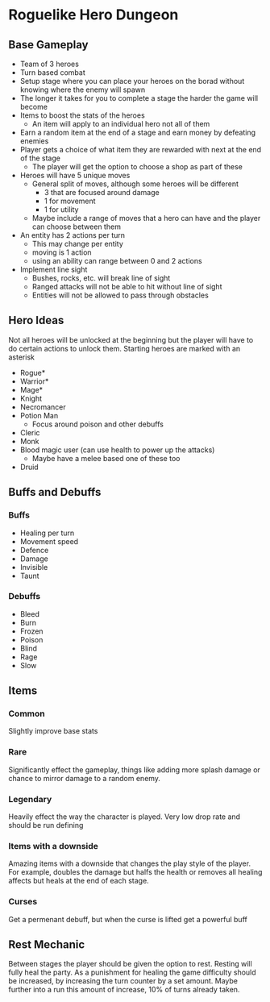 # Roguelike Hero Dungeon

## Base Gameplay
- Team of 3 heroes
- Turn based combat
- Setup stage where you can place your heroes on the borad without knowing where the enemy will spawn
- The longer it takes for you to complete a stage the harder the game will become
- Items to boost the stats of the heroes
  - An item will apply to an individual hero not all of them
- Earn a random item at the end of a stage and earn money by defeating enemies
- Player gets a choice of what item they are rewarded with next at the end of the stage
  - The player will get the option to choose a shop as part of these
- Heroes will have 5 unique moves
  - General split of moves, although some heroes will be different
    - 3 that are focused around damage
    - 1 for movement
    - 1 for utility
  - Maybe include a range of moves that a hero can have and the player can choose between them
- An entity has 2 actions per turn
  - This may change per entity
  - moving is 1 action
  - using an ability can range between 0 and 2 actions
- Implement line sight
  - Bushes, rocks, etc. will break line of sight
  - Ranged attacks will not be able to hit without line of sight
  - Entities will not be allowed to pass through obstacles


## Hero Ideas
Not all heroes will be unlocked at the beginning but the player will have to do certain actions to unlock them.
Starting heroes are marked with an asterisk

- Rogue*
- Warrior*
- Mage*
- Knight
- Necromancer
- Potion Man
  - Focus around poison and other debuffs
- Cleric
- Monk
- Blood magic user (can use health to power up the attacks)
  - Maybe have a melee based one of these too
- Druid

## Buffs and Debuffs
### Buffs
- Healing per turn
- Movement speed
- Defence
- Damage
- Invisible
- Taunt

### Debuffs
- Bleed
- Burn
- Frozen
- Poison
- Blind
- Rage
- Slow

## Items
### Common
Slightly improve base stats

### Rare
Significantly effect the gameplay, things like adding more splash damage or chance to mirror damage to a random enemy.

### Legendary
Heavily effect the way the character is played. Very low drop rate and should be run defining

### Items with a downside
Amazing items with a downside that changes the play style of the player.
For example, doubles the damage but halfs the health or removes all healing affects but heals at the end of each stage.

### Curses
Get a permenant debuff, but when the curse is lifted get a powerful buff

## Rest Mechanic
Between stages the player should be given the option to rest. Resting will fully heal the party. As a punishment for healing the game difficulty should be increased, by increasing the turn counter by a set amount. Maybe further into a run this amount of increase, 10% of turns already taken.
